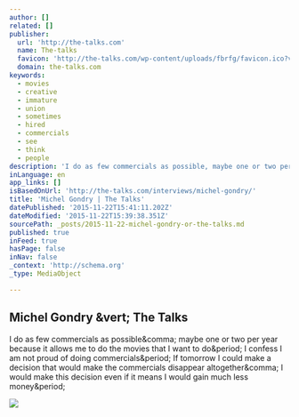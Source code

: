```yaml
---
author: []
related: []
publisher:
  url: 'http://the-talks.com'
  name: The-talks
  favicon: 'http://the-talks.com/wp-content/uploads/fbrfg/favicon.ico?v=RyyyLr0Ayz'
  domain: the-talks.com
keywords:
  - movies
  - creative
  - immature
  - union
  - sometimes
  - hired
  - commercials
  - see
  - think
  - people
description: 'I do as few commercials as possible, maybe one or two per year because it allows me to do the movies that I want to do. I confess I am not proud of doing commercials. If tomorrow I could make a decision that would make the commercials disappear altogether, I would make this decision even if it means I would gain much less money.'
inLanguage: en
app_links: []
isBasedOnUrl: 'http://the-talks.com/interviews/michel-gondry/'
title: 'Michel Gondry | The Talks'
datePublished: '2015-11-22T15:41:11.202Z'
dateModified: '2015-11-22T15:39:38.351Z'
sourcePath: _posts/2015-11-22-michel-gondry-or-the-talks.md
published: true
inFeed: true
hasPage: false
inNav: false
_context: 'http://schema.org'
_type: MediaObject

---
```

<article style=""><h1>Michel Gondry &amp;vert; The Talks</h1><p>I do as few commercials as possible&amp;comma; maybe one or two per year because it allows me to do the movies that I want to do&amp;period; I confess I am not proud of doing commercials&amp;period; If tomorrow I could make a decision that would make the commercials disappear altogether&amp;comma; I would make this decision even if it means I would gain much less money&amp;period;</p><img src="http://the-talks.com/wp-content/uploads/2012/01/Michel-Gondry-0011.jpg" /></article>